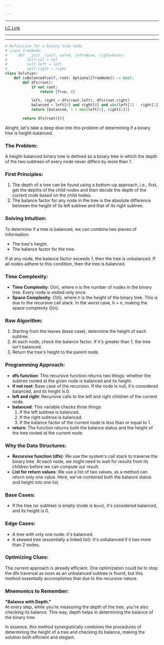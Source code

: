 ```yaml
---

---
```

---
[LC Link](https://leetcode.com/problems/balanced-binary-tree/)

---
---

```python
# Definition for a binary tree node.
# class TreeNode:
#     def __init__(self, val=0, left=None, right=None):
#         self.val = val
#         self.left = left
#         self.right = right
class Solution:
    def isBalanced(self, root: Optional[TreeNode]) -> bool:
        def dfs(root):
            if not root:
                return [True, 0]

            left, right = dfs(root.left), dfs(root.right)
            balanced = left[0] and right[0] and abs(left[1] - right[1]) <= 1
            return [balanced, 1 + max(left[1], right[1])]

        return dfs(root)[0]

```

Alright, let's take a deep dive into this problem of determining if a binary tree is height-balanced.

### The Problem:
A height-balanced binary tree is defined as a binary tree in which the depth of the two subtrees of every node never differs by more than 1.

### First Principles:
1. The depth of a tree can be found using a bottom-up approach, i.e., first, get the depths of the child nodes and then decide the depth of the current node based on the child nodes.
2. The balance factor for any node in the tree is the absolute difference between the height of its left subtree and that of its right subtree.

### Solving Intuition:
To determine if a tree is balanced, we can combine two pieces of information:
- The tree's height.
- The balance factor for the tree. 

If at any node, the balance factor exceeds 1, then the tree is unbalanced. If all nodes adhere to this condition, then the tree is balanced.

### Time Complexity:
- **Time Complexity**: O(n), where n is the number of nodes in the binary tree. Every node is visited only once.
- **Space Complexity**: O(h), where h is the height of the binary tree. This is due to the recursive call stack. In the worst case, h = n, making the space complexity O(n).

### Raw Algorithm:
1. Starting from the leaves (base case), determine the height of each subtree.
2. At each node, check the balance factor. If it's greater than 1, the tree isn't balanced.
3. Return the tree's height to the parent node.

### Programming Approach:
- **dfs function**: This recursive function returns two things: whether the subtree rooted at the given node is balanced and its height. 
- **if not root**: Base case of the recursion. If the node is null, it's considered balanced, and its height is 0.
- **left and right**: Recursive calls to the left and right children of the current node.
- **balanced**: This variable checks three things:
  1. If the left subtree is balanced.
  2. If the right subtree is balanced.
  3. If the balance factor of the current node is less than or equal to 1.
- **return**: The function returns both the balance status and the height of the tree rooted at the current node.

### Why the Data Structures:
- **Recursive function (dfs)**: We use the system's call stack to traverse the binary tree. At each node, we might need to wait for results from its children before we can compute our result.
- **List for return values**: We use a list of two values, as a method can return only one value. Here, we've combined both the balance status and height into one list.

### Base Cases:
- If the tree (or subtree) is empty (node is `None`), it's considered balanced, and its height is 0.

### Edge Cases:
- A tree with only one node: it's balanced.
- A skewed tree (essentially a linked list): it's unbalanced if it has more than 2 nodes.

### Optimizing Clues:
The current approach is already efficient. One optimization could be to stop the dfs traversal as soon as an unbalanced subtree is found, but this method essentially accomplishes that due to the recursive nature.

### Mnemonics to Remember:
**"Balance with Depth."**  
At every step, while you're measuring the depth of the tree, you're also checking its balance. This way, depth helps in determining the balance of the binary tree.

In essence, this method synergistically combines the procedures of determining the height of a tree and checking its balance, making the solution both efficient and elegant.